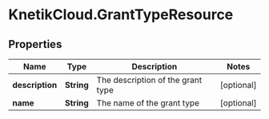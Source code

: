 # KnetikCloud.GrantTypeResource

## Properties
Name | Type | Description | Notes
------------ | ------------- | ------------- | -------------
**description** | **String** | The description of the grant type | [optional] 
**name** | **String** | The name of the grant type | [optional] 



